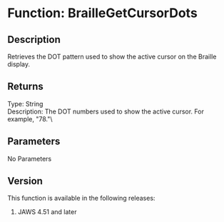 # Function: BrailleGetCursorDots

## Description

Retrieves the DOT pattern used to show the active cursor on the Braille
display.

## Returns

Type: String\
Description: The DOT numbers used to show the active cursor. For
example, \"78.\"\

## Parameters

No Parameters

## Version

This function is available in the following releases:

1.  JAWS 4.51 and later
